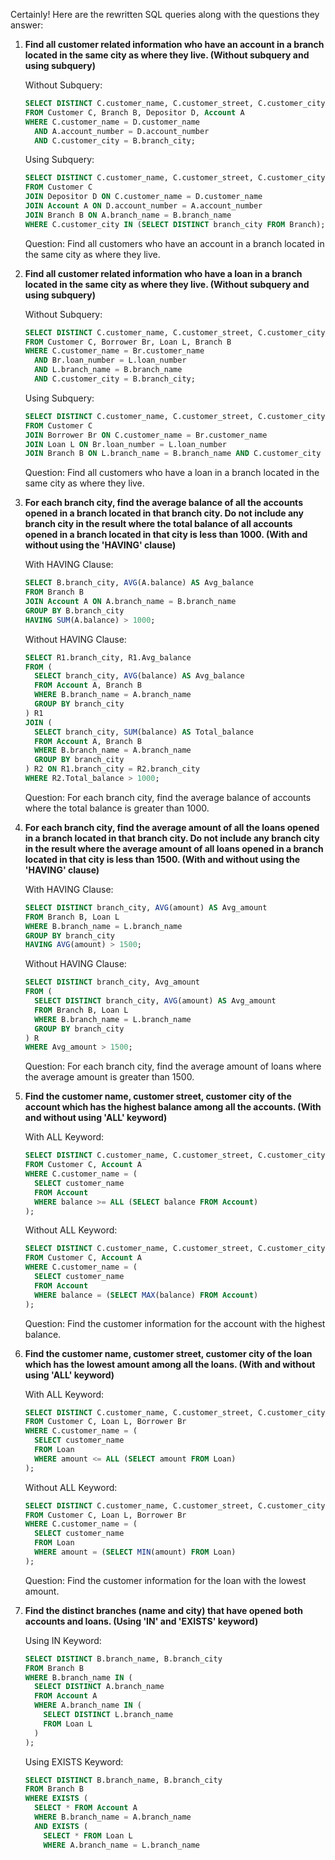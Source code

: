Certainly! Here are the rewritten SQL queries along with the questions they answer:

1. **Find all customer related information who have an account in a branch located in the same city as where they live. (Without subquery and using subquery)**

   Without Subquery:

   ```sql
   SELECT DISTINCT C.customer_name, C.customer_street, C.customer_city, B.branch_city
   FROM Customer C, Branch B, Depositor D, Account A
   WHERE C.customer_name = D.customer_name
     AND A.account_number = D.account_number
     AND C.customer_city = B.branch_city;
   ```

   Using Subquery:

   ```sql
   SELECT DISTINCT C.customer_name, C.customer_street, C.customer_city, B.branch_city
   FROM Customer C
   JOIN Depositor D ON C.customer_name = D.customer_name
   JOIN Account A ON D.account_number = A.account_number
   JOIN Branch B ON A.branch_name = B.branch_name
   WHERE C.customer_city IN (SELECT DISTINCT branch_city FROM Branch);
   ```

   Question: Find all customers who have an account in a branch located in the same city as where they live.

2. **Find all customer related information who have a loan in a branch located in the same city as where they live. (Without subquery and using subquery)**

   Without Subquery:

   ```sql
   SELECT DISTINCT C.customer_name, C.customer_street, C.customer_city, B.branch_city
   FROM Customer C, Borrower Br, Loan L, Branch B
   WHERE C.customer_name = Br.customer_name
     AND Br.loan_number = L.loan_number
     AND L.branch_name = B.branch_name
     AND C.customer_city = B.branch_city;
   ```

   Using Subquery:

   ```sql
   SELECT DISTINCT C.customer_name, C.customer_street, C.customer_city, B.branch_city
   FROM Customer C
   JOIN Borrower Br ON C.customer_name = Br.customer_name
   JOIN Loan L ON Br.loan_number = L.loan_number
   JOIN Branch B ON L.branch_name = B.branch_name AND C.customer_city = B.branch_city;
   ```

   Question: Find all customers who have a loan in a branch located in the same city as where they live.

3. **For each branch city, find the average balance of all the accounts opened in a branch located in that branch city. Do not include any branch city in the result where the total balance of all accounts opened in a branch located in that city is less than 1000. (With and without using the 'HAVING' clause)**

   With HAVING Clause:

   ```sql
   SELECT B.branch_city, AVG(A.balance) AS Avg_balance
   FROM Branch B
   JOIN Account A ON A.branch_name = B.branch_name
   GROUP BY B.branch_city
   HAVING SUM(A.balance) > 1000;
   ```

   Without HAVING Clause:

   ```sql
   SELECT R1.branch_city, R1.Avg_balance
   FROM (
     SELECT branch_city, AVG(balance) AS Avg_balance
     FROM Account A, Branch B
     WHERE B.branch_name = A.branch_name
     GROUP BY branch_city
   ) R1
   JOIN (
     SELECT branch_city, SUM(balance) AS Total_balance
     FROM Account A, Branch B
     WHERE B.branch_name = A.branch_name
     GROUP BY branch_city
   ) R2 ON R1.branch_city = R2.branch_city
   WHERE R2.Total_balance > 1000;
   ```

   Question: For each branch city, find the average balance of accounts where the total balance is greater than 1000.

4. **For each branch city, find the average amount of all the loans opened in a branch located in that branch city. Do not include any branch city in the result where the average amount of all loans opened in a branch located in that city is less than 1500. (With and without using the 'HAVING' clause)**

   With HAVING Clause:

   ```sql
   SELECT DISTINCT branch_city, AVG(amount) AS Avg_amount
   FROM Branch B, Loan L
   WHERE B.branch_name = L.branch_name
   GROUP BY branch_city
   HAVING AVG(amount) > 1500;
   ```

   Without HAVING Clause:

   ```sql
   SELECT DISTINCT branch_city, Avg_amount
   FROM (
     SELECT DISTINCT branch_city, AVG(amount) AS Avg_amount
     FROM Branch B, Loan L
     WHERE B.branch_name = L.branch_name
     GROUP BY branch_city
   ) R
   WHERE Avg_amount > 1500;
   ```

   Question: For each branch city, find the average amount of loans where the average amount is greater than 1500.

5. **Find the customer name, customer street, customer city of the account which has the highest balance among all the accounts. (With and without using 'ALL' keyword)**

   With ALL Keyword:

   ```sql
   SELECT DISTINCT C.customer_name, C.customer_street, C.customer_city
   FROM Customer C, Account A
   WHERE C.customer_name = (
     SELECT customer_name
     FROM Account
     WHERE balance >= ALL (SELECT balance FROM Account)
   );
   ```

   Without ALL Keyword:

   ```sql
   SELECT DISTINCT C.customer_name, C.customer_street, C.customer_city
   FROM Customer C, Account A
   WHERE C.customer_name = (
     SELECT customer_name
     FROM Account
     WHERE balance = (SELECT MAX(balance) FROM Account)
   );
   ```

   Question: Find the customer information for the account with the highest balance.

6. **Find the customer name, customer street, customer city of the loan which has the lowest amount among all the loans. (With and without using 'ALL' keyword)**

   With ALL Keyword:

   ```sql
   SELECT DISTINCT C.customer_name, C.customer_street, C.customer_city
   FROM Customer C, Loan L, Borrower Br
   WHERE C.customer_name = (
     SELECT customer_name
     FROM Loan
     WHERE amount <= ALL (SELECT amount FROM Loan)
   );
   ```

   Without ALL Keyword:

   ```sql
   SELECT DISTINCT C.customer_name, C.customer_street, C.customer_city
   FROM Customer C, Loan L, Borrower Br
   WHERE C.customer_name = (
     SELECT customer_name
     FROM Loan
     WHERE amount = (SELECT MIN(amount) FROM Loan)
   );
   ```

   Question: Find the customer information for the loan with the lowest amount.

7. **Find the distinct branches (name and city) that have opened both accounts and loans. (Using 'IN' and 'EXISTS' keyword)**

   Using IN Keyword:

   ```sql
   SELECT DISTINCT B.branch_name, B.branch_city
   FROM Branch B
   WHERE B.branch_name IN (
     SELECT DISTINCT A.branch_name
     FROM Account A
     WHERE A.branch_name IN (
       SELECT DISTINCT L.branch_name
       FROM Loan L
     )
   );
   ```

   Using EXISTS Keyword:

   ```sql
   SELECT DISTINCT B.branch_name, B.branch_city
   FROM Branch B
   WHERE EXISTS (
     SELECT * FROM Account A
     WHERE B.branch_name = A.branch_name
     AND EXISTS (
       SELECT * FROM Loan L
       WHERE A.branch_name = L.branch_name
   ```
